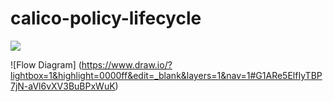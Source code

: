 # calico-policy-lifecycle

![](https://github.com/bikram20/calico-policy-lifecycle/workflows/Validate/badge.svg?branch=team1)


![Flow Diagram] (https://www.draw.io/?lightbox=1&highlight=0000ff&edit=_blank&layers=1&nav=1#G1ARe5ElfIyTBP7jN-aVl6vXV3BuBPxWuK)
